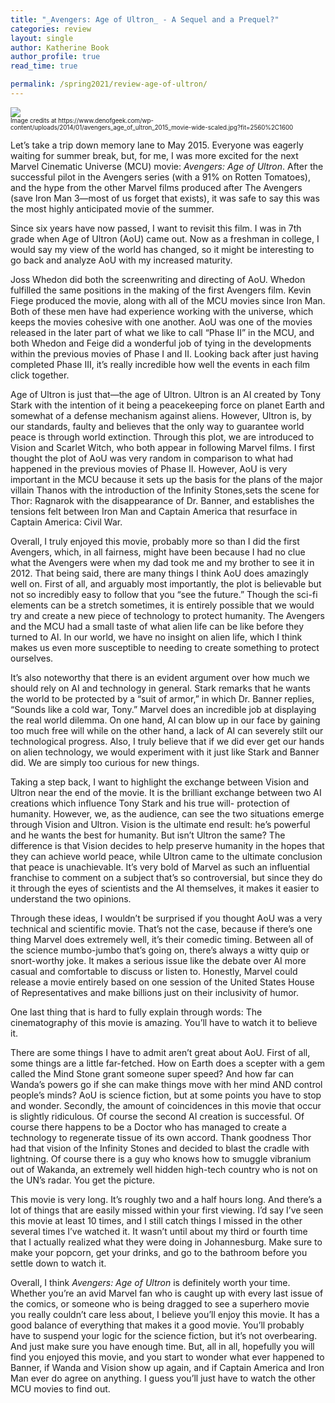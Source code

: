 ```yaml
---
title: "_Avengers: Age of Ultron_ - A Sequel and a Prequel?"
categories: review
layout: single
author: Katherine Book
author_profile: true
read_time: true

permalink: /spring2021/review-age-of-ultron/
---
```


<img src="{{site.baseurl}}/assets/images/age-of-ultron.PNG">
<br>
<sub><sup>Image credits at https://www.denofgeek.com/wp-content/uploads/2014/01/avengers_age_of_ultron_2015_movie-wide-scaled.jpg?fit=2560%2C1600</sup></sub>

Let’s take a trip down memory lane to May 2015. Everyone was eagerly waiting for summer break, but, for me, I was more excited for the next Marvel Cinematic Universe (MCU) movie: _Avengers: Age of Ultron_. After the successful pilot in the Avengers series (with a 91% on Rotten Tomatoes), and the hype from the other Marvel films produced after The Avengers (save Iron Man 3—most of us forget that exists), it was safe to say this was the most highly anticipated movie of the summer.

Since six years have now passed, I want to revisit this film. I was in 7th grade when Age of Ultron (AoU) came out. Now as a freshman in college, I would say my view of the world has changed, so it might be interesting to go back and analyze AoU with my increased maturity.

Joss Whedon did both the screenwriting and directing of AoU. Whedon fulfilled the same positions in the making of the first Avengers film. Kevin Fiege produced the movie, along with all of the MCU movies since Iron Man. Both of these men have had experience working with the universe, which keeps the movies cohesive with one another. AoU was one of the movies released in the later part of what we like to call “Phase II” in the MCU, and both Whedon and Feige did a wonderful job of tying in the developments within the previous movies of Phase I and II. Looking back after just having completed Phase III, it’s really incredible how well the events in each film click together.

Age of Ultron is just that—the age of Ultron. Ultron is an AI created by Tony Stark with the intention of it being a peacekeeping force on planet Earth and somewhat of a defense mechanism against aliens. However, Ultron is, by our standards, faulty and believes that the only way to guarantee world peace is through world extinction. Through this plot, we are introduced to Vision and Scarlet Witch, who both appear in following Marvel films. I first thought the plot of AoU was very random in comparison to what had happened in the previous movies of Phase II. However, AoU is very important in the MCU because it sets up the basis for the plans of the major villain Thanos with the introduction of the Infinity Stones,sets the scene for Thor: Ragnarok with the disappearance of Dr. Banner, and establishes the tensions felt between Iron Man and Captain America that resurface in Captain America: Civil War.

Overall, I truly enjoyed this movie, probably more so than I did the first Avengers, which, in all fairness, might have been because I had no clue what the Avengers were when my dad took me and my brother to see it in 2012. That being said, there are many things I think AoU does amazingly well on. First of all, and arguably most importantly, the plot is believable but not so incredibly easy to follow that you “see the future.” Though the sci-fi elements can be a stretch sometimes, it is entirely possible that we would try and create a new piece of technology to protect humanity. The Avengers and the MCU had a small taste of what alien life can be like before they turned to AI. In our world, we have no insight on alien life, which I think makes us even more susceptible to needing to create something to protect ourselves.

It’s also noteworthy that there is an evident argument over how much we should rely on AI and technology in general. Stark remarks that he wants the world to be protected by a “suit of armor,” in which Dr. Banner replies, “Sounds like a cold war, Tony.” Marvel does an incredible job at displaying the real world dilemma. On one hand, AI can blow up in our face by gaining too much free will while on the other hand, a lack of AI can severely stilt our technological progress. Also, I truly believe that if we did ever get our hands on alien technology, we would experiment with it just like Stark and Banner did. We are simply too curious for new things.

Taking a step back, I want to highlight the exchange between Vision and Ultron near the end of the movie. It is the brilliant exchange between two AI creations which influence Tony Stark and his true will- protection of humanity. However, we, as the audience, can see the two situations emerge through Vision and Ultron. Vision is the ultimate end result: he’s powerful and he wants the best for humanity. But isn’t Ultron the same? The difference is that Vision decides to help preserve humanity in the hopes that they can achieve world peace, while Ultron came to the ultimate conclusion that peace is unachievable. It’s very bold of Marvel as such an influential franchise to comment on a subject that’s so controversial, but since they do it through the eyes of scientists and the AI themselves, it makes it easier to understand the two opinions.

Through these ideas, I wouldn’t be surprised if you thought AoU was a very technical and scientific movie. That’s not the case, because if there’s one thing Marvel does extremely well, it’s their comedic timing. Between all of the science mumbo-jumbo that’s going on, there’s always a witty quip or snort-worthy joke. It makes a serious issue like the debate over AI more casual and comfortable to discuss or listen to. Honestly, Marvel could release a movie entirely based on one session of the United States House of Representatives and make billions just on their inclusivity of humor.

One last thing that is hard to fully explain through words: The cinematography of this movie is amazing. You’ll have to watch it to believe it.

There are some things I have to admit aren’t great about AoU. First of all, some things are a little far-fetched. How on Earth does a scepter with a gem called the Mind Stone grant someone super speed? And how far can Wanda’s powers go if she can make things move with her mind AND control people’s minds? AoU is science fiction, but at some points you have to stop and wonder. Secondly, the amount of coincidences in this movie that occur is slightly ridiculous. Of course the second AI creation is successful. Of course there happens to be a Doctor who has managed to create a technology to regenerate tissue of its own accord. Thank goodness Thor had that vision of the Infinity Stones and decided to blast the cradle with lightning. Of course there is a guy who knows how to smuggle vibranium out of Wakanda, an extremely well hidden high-tech country who is not on the UN’s radar. You get the picture.

This movie is very long. It’s roughly two and a half hours long. And there’s a lot of things that are easily missed within your first viewing. I’d say I’ve seen this movie at least 10 times, and I still catch things I missed in the other several times I’ve watched it. It wasn’t until about my third or fourth time that I actually realized what they were doing in Johannesburg. Make sure to make your popcorn, get your drinks, and go to the bathroom before you settle down to watch it.

Overall, I think _Avengers: Age of Ultron_ is definitely worth your time. Whether you’re an avid Marvel fan who is caught up with every last issue of the comics, or someone who is being dragged to see a superhero movie you really couldn’t care less about, I believe you’ll enjoy this movie. It has a good balance of everything that makes it a good movie. You’ll probably have to suspend your logic for the science fiction, but it’s not overbearing. And just make sure you have enough time. But, all in all, hopefully you will find you enjoyed this movie, and you start to wonder what ever happened to Banner, if Wanda and Vision show up again, and if Captain America and Iron Man ever do agree on anything. I guess you’ll just have to watch the other MCU movies to find out.
